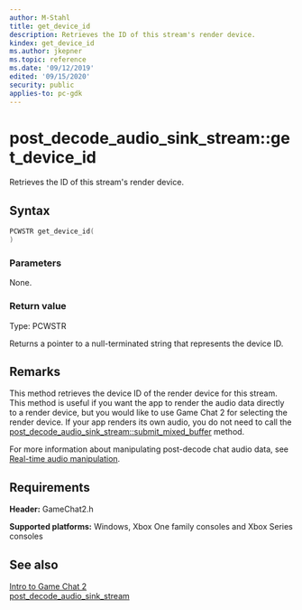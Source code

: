 ```yaml
---
author: M-Stahl
title: get_device_id
description: Retrieves the ID of this stream's render device.
kindex: get_device_id
ms.author: jkepner
ms.topic: reference
ms.date: '09/12/2019'
edited: '09/15/2020'
security: public
applies-to: pc-gdk
---
```


# post_decode_audio_sink_stream::get_device_id
  
Retrieves the ID of this stream's render device.  
  
<a id="syntaxSection"></a>
  
## Syntax  
  
```cpp
PCWSTR get_device_id(  
)  
```  
  
<a id="parametersSection"></a>
  
### Parameters
  
None.
  
<a id="retvalSection"></a>
  
### Return value
  
Type: PCWSTR  
  
Returns a pointer to a null-terminated string that represents the device ID.  
  
<a id="remarksSection"></a>
  
## Remarks
  
This method retrieves the device ID of the render device for this stream. This method is useful if you want the app to render the audio data directly to a render device, but you would like to use Game Chat 2 for selecting the render device. If your app renders its own audio, you do not need to call the [post_decode_audio_sink_stream::submit_mixed_buffer](post_decode_audio_sink_stream_submit_mixed_buffer.md) method.  
  
For more information about manipulating post-decode chat audio data, see [Real-time audio manipulation](../../../../../../chat/overviews/game-chat2/real-time-audio-manipulation.md).  
  
<a id="requirementsSection"></a>
  
## Requirements
  
**Header:** GameChat2.h  
  
**Supported platforms:** Windows, Xbox One family consoles and Xbox Series consoles  
  
<a id="seealsoSection"></a>
  
## See also
  
[Intro to Game Chat 2](../../../../../../chat/overviews/game-chat2/game-chat-2-intro.md)  
[post_decode_audio_sink_stream](../post_decode_audio_sink_stream.md)  
  